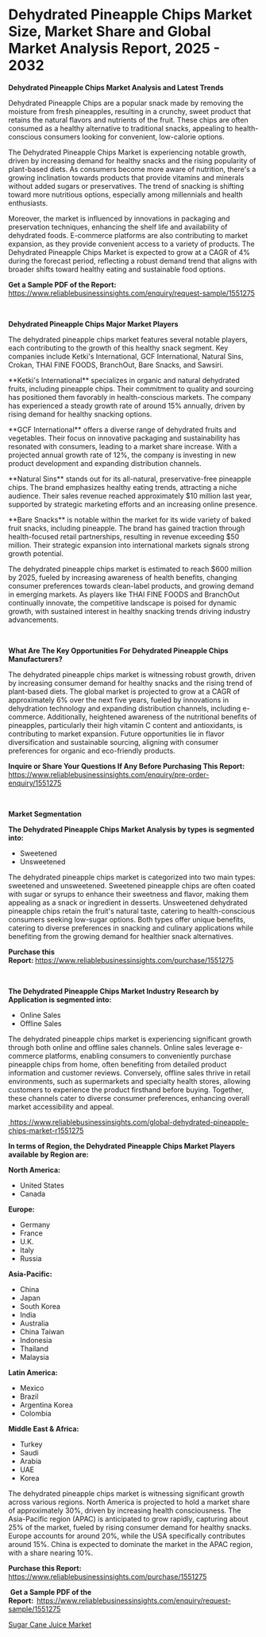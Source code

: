 <p><h1>Dehydrated Pineapple Chips Market Size, Market Share and Global Market Analysis Report, 2025 - 2032</h1></p><p><strong>Dehydrated Pineapple Chips Market Analysis and Latest Trends</strong></p>
<p><p>Dehydrated Pineapple Chips are a popular snack made by removing the moisture from fresh pineapples, resulting in a crunchy, sweet product that retains the natural flavors and nutrients of the fruit. These chips are often consumed as a healthy alternative to traditional snacks, appealing to health-conscious consumers looking for convenient, low-calorie options.</p><p>The Dehydrated Pineapple Chips Market is experiencing notable growth, driven by increasing demand for healthy snacks and the rising popularity of plant-based diets. As consumers become more aware of nutrition, there's a growing inclination towards products that provide vitamins and minerals without added sugars or preservatives. The trend of snacking is shifting toward more nutritious options, especially among millennials and health enthusiasts.</p><p>Moreover, the market is influenced by innovations in packaging and preservation techniques, enhancing the shelf life and availability of dehydrated foods. E-commerce platforms are also contributing to market expansion, as they provide convenient access to a variety of products. The Dehydrated Pineapple Chips Market is expected to grow at a CAGR of 4% during the forecast period, reflecting a robust demand trend that aligns with broader shifts toward healthy eating and sustainable food options.</p></p>
<p><strong>Get a Sample PDF of the Report:&nbsp;</strong> <a href="https://www.reliablebusinessinsights.com/enquiry/request-sample/1551275?utm_campaign=2125&utm_medium=2&utm_source=Github&utm_content=ia&utm_term=14022025&utm_id=dehydrated-pineapple-chips">https://www.reliablebusinessinsights.com/enquiry/request-sample/1551275</a></p>
<p>&nbsp;</p>
<p><strong>Dehydrated Pineapple Chips Major Market Players</strong></p>
<p><p>The dehydrated pineapple chips market features several notable players, each contributing to the growth of this healthy snack segment. Key companies include Ketki's International, GCF International, Natural Sins, Crokan, THAI FINE FOODS, BranchOut, Bare Snacks, and Sawsiri.</p><p>**Ketki's International** specializes in organic and natural dehydrated fruits, including pineapple chips. Their commitment to quality and sourcing has positioned them favorably in health-conscious markets. The company has experienced a steady growth rate of around 15% annually, driven by rising demand for healthy snacking options.</p><p>**GCF International** offers a diverse range of dehydrated fruits and vegetables. Their focus on innovative packaging and sustainability has resonated with consumers, leading to a market share increase. With a projected annual growth rate of 12%, the company is investing in new product development and expanding distribution channels.</p><p>**Natural Sins** stands out for its all-natural, preservative-free pineapple chips. The brand emphasizes healthy eating trends, attracting a niche audience. Their sales revenue reached approximately $10 million last year, supported by strategic marketing efforts and an increasing online presence.</p><p>**Bare Snacks** is notable within the market for its wide variety of baked fruit snacks, including pineapple. The brand has gained traction through health-focused retail partnerships, resulting in revenue exceeding $50 million. Their strategic expansion into international markets signals strong growth potential.</p><p>The dehydrated pineapple chips market is estimated to reach $600 million by 2025, fueled by increasing awareness of health benefits, changing consumer preferences towards clean-label products, and growing demand in emerging markets. As players like THAI FINE FOODS and BranchOut continually innovate, the competitive landscape is poised for dynamic growth, with sustained interest in healthy snacking trends driving industry advancements.</p></p>
<p>&nbsp;</p>
<p><strong>What Are The Key Opportunities For Dehydrated Pineapple Chips Manufacturers?</strong></p>
<p><p>The dehydrated pineapple chips market is witnessing robust growth, driven by increasing consumer demand for healthy snacks and the rising trend of plant-based diets. The global market is projected to grow at a CAGR of approximately 6% over the next five years, fueled by innovations in dehydration technology and expanding distribution channels, including e-commerce. Additionally, heightened awareness of the nutritional benefits of pineapples, particularly their high vitamin C content and antioxidants, is contributing to market expansion. Future opportunities lie in flavor diversification and sustainable sourcing, aligning with consumer preferences for organic and eco-friendly products.</p></p>
<p><strong>Inquire or Share Your Questions If Any Before Purchasing This Report:</strong> <a href="https://www.reliablebusinessinsights.com/enquiry/pre-order-enquiry/1551275?utm_campaign=2125&utm_medium=2&utm_source=Github&utm_content=ia&utm_term=14022025&utm_id=dehydrated-pineapple-chips">https://www.reliablebusinessinsights.com/enquiry/pre-order-enquiry/1551275</a></p>
<p>&nbsp;</p>
<p><strong>Market Segmentation</strong></p>
<p><strong>The Dehydrated Pineapple Chips Market Analysis by types is segmented into:</strong></p>
<p><ul><li>Sweetened</li><li>Unsweetened</li></ul></p>
<p><p>The dehydrated pineapple chips market is categorized into two main types: sweetened and unsweetened. Sweetened pineapple chips are often coated with sugar or syrups to enhance their sweetness and flavor, making them appealing as a snack or ingredient in desserts. Unsweetened dehydrated pineapple chips retain the fruit's natural taste, catering to health-conscious consumers seeking low-sugar options. Both types offer unique benefits, catering to diverse preferences in snacking and culinary applications while benefiting from the growing demand for healthier snack alternatives.</p></p>
<p><strong>Purchase this Report:&nbsp;</strong><a href="https://www.reliablebusinessinsights.com/purchase/1551275?utm_campaign=2125&utm_medium=2&utm_source=Github&utm_content=ia&utm_term=14022025&utm_id=dehydrated-pineapple-chips">https://www.reliablebusinessinsights.com/purchase/1551275</a></p>
<p>&nbsp;</p>
<p><strong>The Dehydrated Pineapple Chips Market Industry Research by Application is segmented into:</strong></p>
<p><ul><li>Online Sales</li><li>Offline Sales</li></ul></p>
<p><p>The dehydrated pineapple chips market is experiencing significant growth through both online and offline sales channels. Online sales leverage e-commerce platforms, enabling consumers to conveniently purchase pineapple chips from home, often benefiting from detailed product information and customer reviews. Conversely, offline sales thrive in retail environments, such as supermarkets and specialty health stores, allowing customers to experience the product firsthand before buying. Together, these channels cater to diverse consumer preferences, enhancing overall market accessibility and appeal.</p></p>
<p><a href="https://www.reliablebusinessinsights.com/global-dehydrated-pineapple-chips-market-r1551275?utm_campaign=2125&utm_medium=2&utm_source=Github&utm_content=ia&utm_term=14022025&utm_id=dehydrated-pineapple-chips">&nbsp;https://www.reliablebusinessinsights.com/global-dehydrated-pineapple-chips-market-r1551275</a></p>
<p><strong>In terms of Region, the Dehydrated Pineapple Chips Market Players available by Region are:</strong></p>
<p>
    <p> <strong> North America: </strong>
        <ul>
            <li>United States</li>
            <li>Canada</li>
        </ul>
        </p> 
    <p> <strong> Europe: </strong>
        <ul>
            <li>Germany</li>
            <li>France</li>
            <li>U.K.</li>
            <li>Italy</li>
            <li>Russia</li>
        </ul>
        </p> 
    <p> <strong> Asia-Pacific: </strong>
        <ul>
            <li>China</li>
            <li>Japan</li>
            <li>South Korea</li>
            <li>India</li>
            <li>Australia</li>
            <li>China Taiwan</li>
            <li>Indonesia</li>
            <li>Thailand</li>
            <li>Malaysia</li>
        </ul>
        </p> 
    <p> <strong> Latin America: </strong>
        <ul>
            <li>Mexico</li>
            <li>Brazil</li>
            <li>Argentina Korea</li>
            <li>Colombia</li>
        </ul>
        </p> 
    <p> <strong> Middle East & Africa: </strong>
        <ul>
            <li>Turkey</li>
            <li>Saudi</li>
            <li>Arabia</li>
            <li>UAE</li>
            <li>Korea</li>
        </ul>
    </p>
    </p>
<p><p>The dehydrated pineapple chips market is witnessing significant growth across various regions. North America is projected to hold a market share of approximately 30%, driven by increasing health consciousness. The Asia-Pacific region (APAC) is anticipated to grow rapidly, capturing about 25% of the market, fueled by rising consumer demand for healthy snacks. Europe accounts for around 20%, while the USA specifically contributes around 15%. China is expected to dominate the market in the APAC region, with a share nearing 10%.</p></p>
<p><strong>Purchase this Report: </strong><a href="https://www.reliablebusinessinsights.com/purchase/1551275?utm_campaign=2125&utm_medium=2&utm_source=Github&utm_content=ia&utm_term=14022025&utm_id=dehydrated-pineapple-chips">https://www.reliablebusinessinsights.com/purchase/1551275</a></p>
<p>&nbsp;<strong>Get a Sample PDF of the Report:&nbsp;&nbsp;</strong><a href="https://www.reliablebusinessinsights.com/enquiry/request-sample/1551275?utm_campaign=2125&utm_medium=2&utm_source=Github&utm_content=ia&utm_term=14022025&utm_id=dehydrated-pineapple-chips">https://www.reliablebusinessinsights.com/enquiry/request-sample/1551275</a></p>
<p><strong></strong></p>
<p><p><a href="https://github.com/JubayerMia832/Market-Research-Report-List-1/blob/main/sugar-cane-juice-market.md?utm_campaign=2125&utm_medium=2&utm_source=Github&utm_content=ia&utm_term=14022025&utm_id=dehydrated-pineapple-chips">Sugar Cane Juice Market</a></p></p>